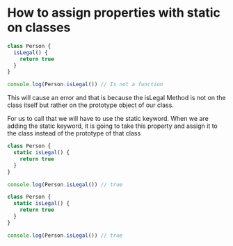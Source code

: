 # How to assign properties with static on classes

```js 
class Person {
  isLegal() {
    return true
  }
}

console.log(Person.isLegal()) // Is not a function
```

This will cause an error and that is because the isLegal Method is not on the class itself but rather on the prototype object of our class.

For us to call that we will have to use the static keyword. When we are adding the static keyword, it is going to take this property and assign it to the class instead of the prototype of that class 

```js 
class Person {
  static isLegal() {
    return true
  }
}

console.log(Person.isLegal()) // true
```

```js 
class Person {
  static isLegal() {
    return true
  }
}

console.log(Person.isLegal()) // true
```
